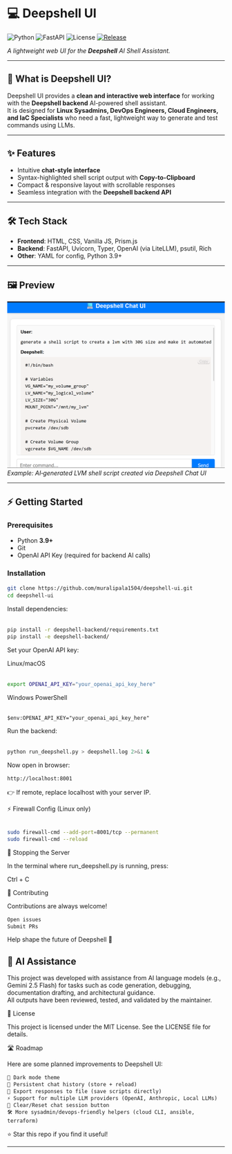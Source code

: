 

# 💻 Deepshell UI

![Python](https://img.shields.io/badge/python-3.9+-blue.svg)
![FastAPI](https://img.shields.io/badge/FastAPI-async-green.svg)
![License](https://img.shields.io/badge/license-MIT-purple.svg)
[![Release](https://img.shields.io/github/v/release/muralipala1504/deepshell-ui)](https://github.com/muralipala1504/deepshell-ui/releases)

_A lightweight web UI for the **Deepshell** AI Shell Assistant._

---

## 🚀 What is Deepshell UI?

Deepshell UI provides a **clean and interactive web interface** for working with the **Deepshell backend** AI-powered shell assistant.  
It is designed for **Linux Sysadmins, DevOps Engineers, Cloud Engineers, and IaC Specialists** who need a fast, lightweight way to generate and test commands using LLMs.

---

## ✨ Features

- Intuitive **chat-style interface**
- Syntax-highlighted shell script output with **Copy-to-Clipboard**
- Compact & responsive layout with scrollable responses
- Seamless integration with the **Deepshell backend API**

---

## 🛠️ Tech Stack

- **Frontend**: HTML, CSS, Vanilla JS, Prism.js
- **Backend**: FastAPI, Uvicorn, Typer, OpenAI (via LiteLLM), psutil, Rich
- **Other**: YAML for config, Python 3.9+

---

## 🖼️ Preview

![Deepshell UI Screenshot](docs/screenshot.png)  
*Example: AI‑generated LVM shell script created via Deepshell Chat UI*

---

## ⚡ Getting Started

### Prerequisites
- Python **3.9+**
- Git
- OpenAI API Key (required for backend AI calls)

### Installation

```bash
git clone https://github.com/muralipala1504/deepshell-ui.git
cd deepshell-ui
```

Install dependencies:

```bash

pip install -r deepshell-backend/requirements.txt
pip install -e deepshell-backend/

```

Set your OpenAI API key:

Linux/macOS

```bash

export OPENAI_API_KEY="your_openai_api_key_here"

```

Windows PowerShell

```pshell

$env:OPENAI_API_KEY="your_openai_api_key_here"

```

Run the backend:

```bash

python run_deepshell.py > deepshell.log 2>&1 &

```

Now open in browser:

```bash
http://localhost:8001

```

👉 If remote, replace localhost with your server IP.

⚡ Firewall Config (Linux only)

```bash

sudo firewall-cmd --add-port=8001/tcp --permanent
sudo firewall-cmd --reload

```

🛑 Stopping the Server

In the terminal where run_deepshell.py is running, press:

Ctrl + C


🤝 Contributing

Contributions are always welcome!

    Open issues
    Submit PRs

Help shape the future of Deepshell 🚀



## 🤖 AI Assistance

This project was developed with assistance from AI language models (e.g., Gemini 2.5 Flash) for tasks such as code generation, debugging, documentation drafting, and architectural guidance.  
All outputs have been reviewed, tested, and validated by the maintainer.



📜 License

This project is licensed under the MIT License.
See the LICENSE file for details.

🛣️ Roadmap

Here are some planned improvements to Deepshell UI:

    🌙 Dark mode theme
    💾 Persistent chat history (store + reload)
    📂 Export responses to file (save scripts directly)
    ⚡ Support for multiple LLM providers (OpenAI, Anthropic, Local LLMs)
    🔄 Clear/Reset chat session button
    🛠️ More sysadmin/devops‑friendly helpers (cloud CLI, ansible, terraform)

⭐ Star this repo if you find it useful!

---


